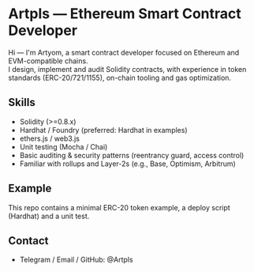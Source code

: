 # Artpls — Ethereum Smart Contract Developer

Hi — I'm Artyom, a smart contract developer focused on Ethereum and EVM-compatible chains.  
I design, implement and audit Solidity contracts, with experience in token standards (ERC-20/721/1155), on-chain tooling and gas optimization.

## Skills
- Solidity (>=0.8.x)
- Hardhat / Foundry (preferred: Hardhat in examples)
- ethers.js / web3.js
- Unit testing (Mocha / Chai)
- Basic auditing & security patterns (reentrancy guard, access control)
- Familiar with rollups and Layer-2s (e.g., Base, Optimism, Arbitrum)

## Example
This repo contains a minimal ERC-20 token example, a deploy script (Hardhat) and a unit test.

## Contact
- Telegram / Email / GitHub: @Artpls
